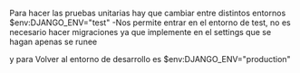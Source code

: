 Para hacer las pruebas unitarias hay que cambiar entre distintos entornos
$env:DJANGO_ENV="test"  -Nos permite entrar en el entorno de test, no es necesario hacer migraciones ya que implemente en el settings que se hagan apenas se runee

y para Volver al entorno de desarrollo es $env:DJANGO_ENV="production"

